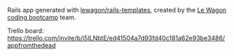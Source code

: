 Rails app generated with [lewagon/rails-templates](https://github.com/lewagon/rails-templates), created by the [Le Wagon coding bootcamp](https://www.lewagon.com) team.

Trello board: https://trello.com/invite/b/i5lLNbtE/ed41504a7d93fd40c181a62e93be3486/appfromthedead
